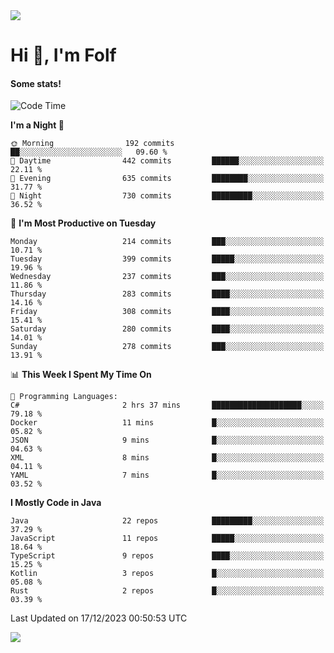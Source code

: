<img src="https://komarev.com/ghpvc/?username=itsfolf"/>
<h1>Hi 👋, I'm Folf</h1>


#### Some stats!
<!--START_SECTION:waka-->
![Code Time](http://img.shields.io/badge/Code%20Time-2%2C075%20hrs%2058%20mins-blue)

**I'm a Night 🦉** 

```text
🌞 Morning                192 commits         ██░░░░░░░░░░░░░░░░░░░░░░░   09.60 % 
🌆 Daytime                442 commits         ██████░░░░░░░░░░░░░░░░░░░   22.11 % 
🌃 Evening                635 commits         ████████░░░░░░░░░░░░░░░░░   31.77 % 
🌙 Night                  730 commits         █████████░░░░░░░░░░░░░░░░   36.52 % 
```
📅 **I'm Most Productive on Tuesday** 

```text
Monday                   214 commits         ███░░░░░░░░░░░░░░░░░░░░░░   10.71 % 
Tuesday                  399 commits         █████░░░░░░░░░░░░░░░░░░░░   19.96 % 
Wednesday                237 commits         ███░░░░░░░░░░░░░░░░░░░░░░   11.86 % 
Thursday                 283 commits         ████░░░░░░░░░░░░░░░░░░░░░   14.16 % 
Friday                   308 commits         ████░░░░░░░░░░░░░░░░░░░░░   15.41 % 
Saturday                 280 commits         ████░░░░░░░░░░░░░░░░░░░░░   14.01 % 
Sunday                   278 commits         ███░░░░░░░░░░░░░░░░░░░░░░   13.91 % 
```


📊 **This Week I Spent My Time On** 

```text
💬 Programming Languages: 
C#                       2 hrs 37 mins       ████████████████████░░░░░   79.18 % 
Docker                   11 mins             █░░░░░░░░░░░░░░░░░░░░░░░░   05.82 % 
JSON                     9 mins              █░░░░░░░░░░░░░░░░░░░░░░░░   04.63 % 
XML                      8 mins              █░░░░░░░░░░░░░░░░░░░░░░░░   04.11 % 
YAML                     7 mins              █░░░░░░░░░░░░░░░░░░░░░░░░   03.52 % 
```

**I Mostly Code in Java** 

```text
Java                     22 repos            █████████░░░░░░░░░░░░░░░░   37.29 % 
JavaScript               11 repos            █████░░░░░░░░░░░░░░░░░░░░   18.64 % 
TypeScript               9 repos             ████░░░░░░░░░░░░░░░░░░░░░   15.25 % 
Kotlin                   3 repos             █░░░░░░░░░░░░░░░░░░░░░░░░   05.08 % 
Rust                     2 repos             █░░░░░░░░░░░░░░░░░░░░░░░░   03.39 % 
```




 Last Updated on 17/12/2023 00:50:53 UTC
<!--END_SECTION:waka-->
<a src="https://discord.com/users/1090088995976925305"><img src="https://lanyard-profile-readme.vercel.app/api/1090088995976925305"/></a></td> 
